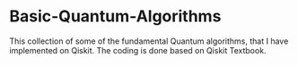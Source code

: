 # Basic-Quantum-Algorithms
This collection of some of the fundamental Quantum algorithms, that I have implemented on Qiskit. The coding is done based on Qiskit Textbook.
